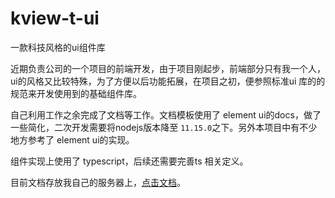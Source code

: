 # kview-t-ui
一款科技风格的ui组件库

近期负责公司的一个项目的前端开发，由于项目刚起步，前端部分只有我一个人，ui的风格又比较特殊，为了方便以后功能拓展，在项目之初，便参照标准ui 库的的规范来开发使用到的基础组件库。

自己利用工作之余完成了文档等工作。文档模板使用了 element ui的docs，做了一些简化，二次开发需要将nodejs版本降至 `11.15.0`之下。另外本项目中有不少地方参考了 element ui的实现。

组件实现上使用了 typescript，后续还需要完善ts 相关定义。

目前文档存放我自己的服务器上，[点击文档](http://119.3.156.49:9090/#/zh-CN/)。
